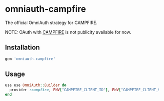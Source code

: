 # omniauth-campfire

The official OmniAuth strategy for CAMPFIRE.

NOTE: OAuth with [CAMPFIRE](https://camp-fire.jp) is not publicity available for now.

## Installation

```ruby
gem 'omniauth-campfire'
```

## Usage

```ruby
use use OmniAuth::Builder do
  provider :campfire, ENV["CAMPFIRE_CLIENT_ID"], ENV["CAMPFIRE_CLIENT_SECRET"]
end
```
